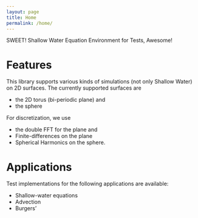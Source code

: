 ```yaml
---
layout: page
title: Home
permalink: /home/
---
```



SWEET! Shallow Water Equation Environment for Tests, Awesome!

<h1 id="features">Features</h1>

<p>This library supports various kinds of simulations (not only Shallow Water)
on 2D surfaces. The currently supported surfaces are</p>
<ul>
  <li>the 2D torus (bi-periodic plane) and</li>
  <li>the sphere</li>
</ul>

<p>For discretization, we use</p>
<ul>
  <li>the double FFT for the plane and</li>
  <li>Finite-differences on the plane</li>
  <li>Spherical Harmonics on the sphere.</li>
</ul>

<h1 id="applications">Applications</h1>

<p>Test implementations for the following applications are available:</p>
<ul>
  <li>Shallow-water equations</li>
  <li>Advection</li>
  <li>Burgers’</li>
</ul>
